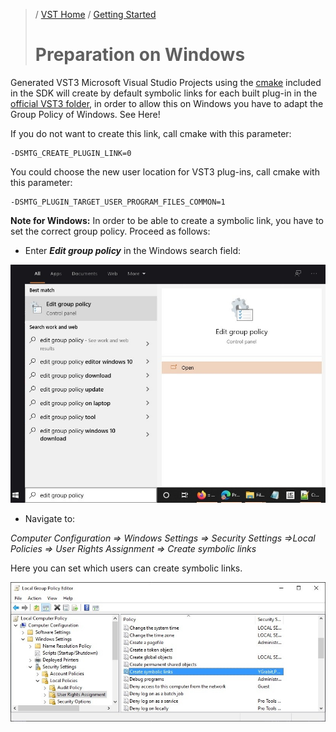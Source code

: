 >/ [VST Home](/Index.md) / [Getting Started](../Getting+Started/Index.md)
>
># Preparation on Windows

Generated VST3 Microsoft Visual Studio Projects using the [cmake](https://cmake.org/) included in the SDK will create by default symbolic links for each built plug-in in the [official VST3 folder](../Technical+Documentation/Locations+Format/Plugin+Locations.md), in order to allow this on Windows you have to adapt the Group Policy of Windows. See Here!

If you do not want to create this link, call cmake with this parameter:

```
-DSMTG_CREATE_PLUGIN_LINK=0
```

You could choose the new user location for VST3 plug-ins, call cmake with this parameter:

```
-DSMTG_PLUGIN_TARGET_USER_PROGRAM_FILES_COMMON=1
```

**Note for Windows:** In order to be able to create a symbolic link, you have to set the correct group policy. Proceed as follows:

- Enter ***Edit group policy*** in the Windows search field:

![getting_started_2](/resources/getting_started_2.jpg)

- Navigate to:

*Computer Configuration => Windows Settings => Security Settings =>Local Policies => User Rights Assignment => Create symbolic links*

Here you can set which users can create symbolic links.

![getting_started_3](/resources/getting_started_3.jpg)